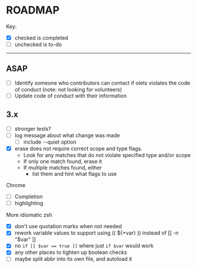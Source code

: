 # ROADMAP

Key:

- [x] checked is completed
- [ ] unchecked is to-do

---

## ASAP

- [ ] Identify someone who contributors can contact if olets violates the code of conduct (note: not looking for volunteers)
- [ ] Update code of conduct with their information

## 3.x

- [ ] stronger tests?
- [ ] log message about what change was made
  - [ ] include --quiet option
- [x] erase does not require correct scope and type flags.
  - Look for any matches that do not violate specified type and/or scope
  - If only one match found, erase it
  - If multiple matches found, either
    - list them and hint what flags to use

Chrome

- [ ] Completion
- [ ] highlighting

More idiomatic zsh

- [x] don't use quotation marks when not needed
- [x] rework variable values to support using (( ${+var} )) instead of [[ -n "$var" ]]
- [x] no `if [[ $var == true ]]` where just  `if $var` would work
- [x] any other places to tighten up boolean checks
- [ ] maybe split abbr into its own file, and autoload it
